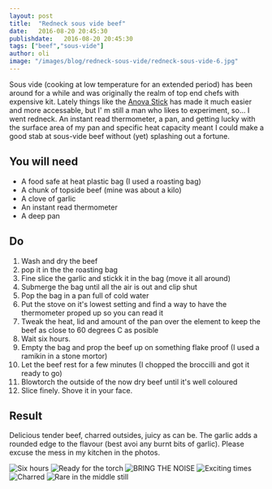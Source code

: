 ```yaml
---
layout: post
title:  "Redneck sous vide beef"
date:   2016-08-20 20:45:30
publishdate:   2016-08-20 20:45:30
tags: ["beef","sous-vide"]
author: oli
image: "/images/blog/redneck-sous-vide/redneck-sous-vide-6.jpg"
---
```


Sous vide (cooking at low temperature for an extended period) has been around for a while and was originally the realm of top end chefs with expensive kit.  Lately things like the [Anova Stick](http://amzn.to/2b6Ao2I) has made it much easier and more accessable, but I' m still a man who likes to experiment, so... I went redneck.  An instant read thermometer, a pan, and getting lucky with the surface area of my pan and specific heat capacity meant I could make a good stab at sous-vide beef without (yet) splashing out a fortune.


## You will need

* A food safe at heat plastic bag (I used a roasting bag)
* A chunk of topside beef (mine was about a kilo)
* A clove of garlic
* An instant read thermometer 
* A deep pan

## Do

1. Wash and dry the beef
2. pop it in the the roasting bag
3. Fine slice the garlic and stickk it in the bag (move it all around)
4. Submerge the bag until all the air is out and clip shut
5. Pop the bag in a pan full of cold water
6. Put the stove on it's lowest setting and find a way to have the thermometer proped up so you can read it
7. Tweak the heat, lid and amount of the pan over the element to keep the beef as close to 60 degrees C as posible
8. Wait six hours.  
9. Empty the bag and prop the beef up on something flake proof (I used a ramikin in a stone mortor)
10. Let the beef rest for a few minutes (I chopped the broccilli and got it ready to go)
11. Blowtorch the outside of the now dry beef until it's well coloured
12. Slice finely.  Shove it in your face.


## Result

Delicious tender beef, charred outsides, juicy as can be.  The garlic adds a rounded edge to the flavour (best avoi any burnt bits of garlic).  Please excuse the mess in my kitchen in the photos.


![Six hours](/images/blog/redneck-sous-vide/redneck-sous-vide-1.jpg)
![Ready for the torch](/images/blog/redneck-sous-vide/redneck-sous-vide-2.jpg)
![BRING THE NOISE](/images/blog/redneck-sous-vide/redneck-sous-vide-3.jpg)
![Exciting times](/images/blog/redneck-sous-vide/redneck-sous-vide-4.jpg)
![Charred](/images/blog/redneck-sous-vide/redneck-sous-vide-5.jpg)
![Rare in the middle still](/images/blog/redneck-sous-vide/redneck-sous-vide-6.jpg)